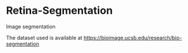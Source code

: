 # Retina-Segmentation

Image segmentation 

The dataset used is available at https://bioimage.ucsb.edu/research/bio-segmentation

